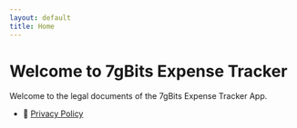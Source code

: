 ```yaml
---
layout: default
title: Home
---
```


# Welcome to 7gBits Expense Tracker

Welcome to the legal documents of the 7gBits Expense Tracker App.

- 📃 [Privacy Policy](./privacy-policy.md)

